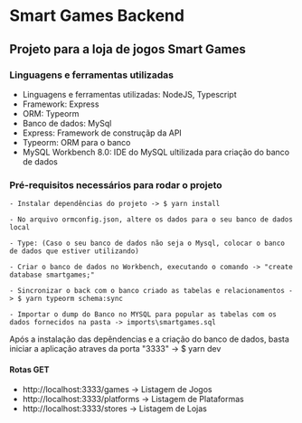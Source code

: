 # Smart Games Backend

## Projeto para a loja de jogos Smart Games

### Linguagens e ferramentas utilizadas

* Linguagens e ferramentas utilizadas: NodeJS, Typescript
* Framework: Express
* ORM: Typeorm
* Banco de dados: MySql
* Express: Framework de construçãp da API
* Typeorm: ORM para o banco
* MySQL Workbench 8.0: IDE do MySQL ultilizada para criação do banco de dados

### Pré-requisitos necessários para rodar o projeto

```
- Instalar dependências do projeto -> $ yarn install

- No arquivo ormconfig.json, altere os dados para o seu banco de dados local

- Type: (Caso o seu banco de dados não seja o Mysql, colocar o banco de dados que estiver utilizando)

- Criar o banco de dados no Workbench, executando o comando -> "create database smartgames;"

- Sincronizar o back com o banco criado as tabelas e relacionamentos -> $ yarn typeorm schema:sync

- Importar o dump do Banco no MYSQL para popular as tabelas com os dados fornecidos na pasta -> imports\smartgames.sql
```

Após a instalação das depêndencias e a criação do banco de dados, basta iniciar a aplicação atraves da porta "3333" -> $ yarn dev

#### Rotas GET

* http://localhost:3333/games -> Listagem de Jogos
* http://localhost:3333/platforms -> Listagem de Plataformas
* http://localhost:3333/stores -> Listagem de Lojas

